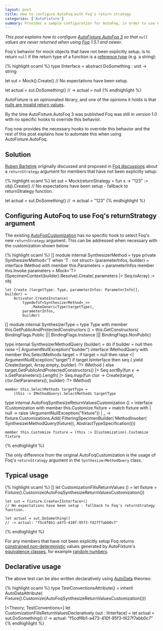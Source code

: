 ```yaml
---
layout: post
title: How to configure AutoFoq with Foq's return strategy
categories: ['AutoFixture']
summary: Provides a sample configuration for AutoFoq, in order to use Foq's return strategy so that null values are never returned when using Foq 1.5.1 and newer.
---
```


<i>This post explains how to configure [AutoFixture.AutoFoq 3](http://nuget.org/packages/AutoFixture.AutoFoq) so that `null` values are never returned when using [Foq](https://foq.codeplex.com/) 1.5.1 and newer.</i>

Foq's behavior for mock objects that have not been explicitly setup, is to return `null` if the return type of a function is a [reference type](http://en.wikipedia.org/wiki/Reference_type) (e.g. a string):

<!-- Until rouge highlights F# syntax, use OCaml -->
{% highlight ocaml %}
type IInterface =
   abstract DoSomething : unit -> string

let sut = Mock<IInterface>().Create()
// No expectations have been setup.

let actual = sut.DoSomething()
// -> actual = null
{% endhighlight %}

AutoFixture is an opinionated library, and one of the opinions it holds is that [nulls are invalid return values](http://stackoverflow.com/questions/18155015/why-does-autofixture-w-automoqcustomization-stop-complaining-about-lack-of-para/18170070#18170070).

By the time AutoFixture.AutoFoq 3 was published Foq was still in version 1.0 with no specific hooks to override this behavior.

Foq now provides the necessary hooks to override this behavior and the rest of this post explains how to automate this when using AutoFixture.AutoFoq.

## Solution

[Ruben Bartelink](http://twitter.com/rbartelink) originally discussed and proposed in [Foq discussions](http://foq.codeplex.com/discussions/470568) about a `returnStrategy` argument for members that have not been explicitly setup:

<!-- Until rouge highlights F# syntax, use OCaml -->
{% highlight ocaml %}
let sut = Mock<IInterface>(returnStrategy = fun x -> "123" :> obj).Create()
// No expectations have been setup - fallback to returnStrategy function.

let actual = sut.DoSomething()
// -> actual = "123"
{% endhighlight %}

## Configuring AutoFoq to use Foq's returnStrategy argument

 The existing [AutoFoqCustomization](https://github.com/AutoFixture/AutoFixture/blob/master/Src/AutoFoq/AutoFoqCustomization.fs) has no specific hook to select Foq's new `returnStrategy` argument. This can be addressed when necessary with the customization shown below:

<!-- Until rouge highlights F# syntax, use OCaml -->
{% highlight ocaml %}
[<AutoOpen>]
module internal SynthesizerMethod =
    type private SynthesizerMethod<'T when 'T : not struct>
        (parameterInfos, builder) =
        interface IMethod with
            member this.Parameters = parameterInfos
            member this.Invoke parameters = 
                Mock<'T>(SpecimenContext(builder).Resolve).Create(
                    parameters |> Seq.toArray) :> obj

    let Create (targetType: Type, parameterInfos: ParameterInfo[], builder) = 
        Activator.CreateInstance(
            typedefof<SynthesizerMethod<_>>
                .MakeGenericType(targetType), 
            parameterInfos,
            builder)

[<AutoOpen>]
module internal SynthesizerType = 
    type Type with 
        member this.GetPublicAndProtectedConstructors () = 
            this.GetConstructors(
                BindingFlags.Public ||| 
                BindingFlags.Instance ||| 
                BindingFlags.NonPublic)

type internal SynthesizerMethodQuery (builder) =
    do if builder = null then raise <| ArgumentNullException("builder")
    interface IMethodQuery with
        member this.SelectMethods target = 
            if target = null then raise <| ArgumentNullException("target")
            if target.IsInterface then 
                seq { yield Create(target, Array.empty, builder) :?> IMethod }
            else
                target.GetPublicAndProtectedConstructors() 
                |> Seq.sortBy(fun x -> x.GetParameters().Length)
                |> Seq.map(fun ctor -> 
                    Create(target, ctor.GetParameters(), builder) :?> IMethod)

    member this.SelectMethods targetType = 
        (this :> IMethodQuery).SelectMethods targetType

type internal AutoFoqSynthesizeReturnValuesCustomization () =
    interface ICustomization with 
        member this.Customize fixture = 
            match fixture with
            | null -> raise (ArgumentNullException("fixture"))
            | _    -> fixture.Customizations.Add(
                        FilteringSpecimenBuilder(
                            MethodInvoker(
                                SynthesizerMethodQuery(fixture)),
                            AbstractTypeSpecification()))

    member this.Customize fixture = (this :> ICustomization).Customize fixture
{% endhighlight %}

The only difference from the original AutoFoqCustomization is the usage of Foq's `returnStrategy` argument in the `SynthesizerMethodQuery` class.

## Typical usage

<!-- Until rouge highlights F# syntax, use OCaml -->
{% highlight ocaml %}
[<Fact>]
let CustomizationFillsReturnValues () = 
    let fixture = Fixture().Customize(AutoFoqSynthesizeReturnValuesCustomization())
    
    let sut = fixture.Create<IInterface>()
    // No expectations have been setup - fallback to Foq's returnStrategy function.

    let actual = sut.DoSomething()
    // -> actual: "f5cdf6b1-a473-410f-95f3-f427f7abb0c7"
{% endhighlight %}

<p class="message">For any members that have not been explicitly setup Foq returns <a href="http://blog.ploeh.dk/2009/03/05/ConstrainedNon-Determinism/">constrained non-deterministic</a> values generated by AutoFixture's <a href="http://xunitpatterns.com/equivalence%20class.html">equivalence classes</a>, for example <a href="http://nikosbaxevanis.com/blog/2012/10/08/truly-constrained-non-deterministic-numbers-in-autofixture/">random numbers</a>.</p>

## Declarative usage

The above test can be also written declaratively using [AutoData](http://blog.ploeh.dk/2010/10/08/AutoDataTheoriesWithAutoFixture.aspx) theories:

<!-- Until rouge highlights F# syntax, use OCaml -->
{% highlight ocaml %}
type TestConventionsAttribute() = 
    inherit AutoDataAttribute(
        Fixture().Customize(AutoFoqSynthesizeReturnValuesCustomization()))

[<Theory; TestConventions>]
let CustomizationFillsReturnValuesDecleratively (sut : IInterface) =
    let actual = sut.DoSomething()
    // -> actual: "f5cdf6b1-a473-410f-95f3-f427f7abb0c7"
{% endhighlight %}
